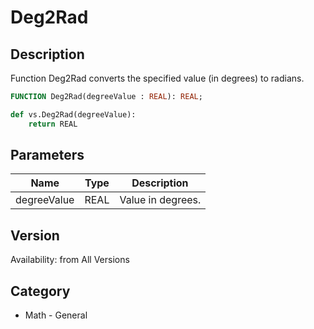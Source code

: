 # Deg2Rad

## Description
Function Deg2Rad converts the specified value (in degrees) to radians.

```pascal
FUNCTION Deg2Rad(degreeValue : REAL): REAL;
```

```python
def vs.Deg2Rad(degreeValue):
    return REAL
```

## Parameters
|Name|Type|Description|
|---|---|---|
|degreeValue|REAL|Value in degrees.|

## Version
Availability: from All Versions

## Category
* Math - General

